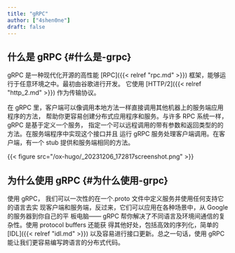 ```yaml
---
title: "gRPC"
author: ["4shen0ne"]
draft: false
---
```


## 什么是 gRPC {#什么是-grpc}

gRPC 是一种现代化开源的高性能 [RPC]({{< relref "rpc.md" >}}) 框架，能够运行于任意环境之中。最初由谷歌进行开发。
它使用 [HTTP/2]({{< relref "http_2.md" >}}) 作为传输协议。

在 gRPC 里，客户端可以像调用本地方法一样直接调用其他机器上的服务端应用程序的方法，
帮助你更容易创建分布式应用程序和服务。与许多 RPC 系统一样，gRPC 是基于定义一个服务，
指定一个可以远程调用的带有参数和返回类型的的方法。在服务端程序中实现这个接口并且
运行 gRPC 服务处理客户端调用。在客户端，有一个 stub 提供和服务端相同的方法。

{{< figure src="/ox-hugo/_20231206_172817screenshot.png" >}}


## 为什么使用 gRPC {#为什么使用-grpc}

使用 gRPC， 我们可以一次性的在一个.proto 文件中定义服务并使用任何支持它的语言去实
现客户端和服务端，反过来，它们可以应用在各种场景中，从 Google 的服务器到你自己的平
板电脑—— gRPC 帮你解决了不同语言及环境间通信的复杂性。使用 protocol buffers 还能获
得其他好处，包括高效的序列化，简单的 [IDL]({{< relref "idl.md" >}}) 以及容易进行接口更新。总之一句话，使用
gRPC 能让我们更容易编写跨语言的分布式代码。
